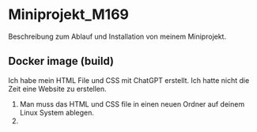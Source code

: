 # Miniprojekt_M169
Beschreibung zum Ablauf und Installation von meinem Miniprojekt.

## Docker image (build)
Ich habe mein HTML File und CSS mit ChatGPT erstellt. Ich hatte nicht die Zeit eine Website zu erstellen.
1.  Man muss das HTML und CSS file in einen neuen Ordner auf deinem Linux System ablegen. 
2.  
